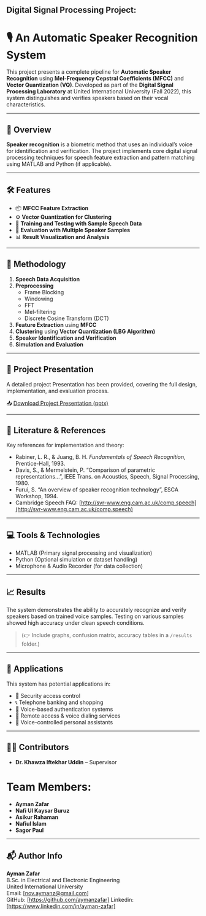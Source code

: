 ## Digital Signal Processing Project:

# 🎙️ An Automatic Speaker Recognition System

This project presents a complete pipeline for **Automatic Speaker Recognition** using **Mel-Frequency Cepstral Coefficients (MFCC)** and **Vector Quantization (VQ)**. Developed as part of the **Digital Signal Processing Laboratory** at United International University (Fall 2022), this system distinguishes and verifies speakers based on their vocal characteristics.

---

## 📌 Overview

**Speaker recognition** is a biometric method that uses an individual’s voice for identification and verification. The project implements core digital signal processing techniques for speech feature extraction and pattern matching using MATLAB and Python (if applicable).

---

## 🛠️ Features

- 📦 **MFCC Feature Extraction**  
- ⚙️ **Vector Quantization for Clustering**  
- 🔁 **Training and Testing with Sample Speech Data**  
- 🧪 **Evaluation with Multiple Speaker Samples**  
- 📊 **Result Visualization and Analysis**

---

## 🧠 Methodology

1. **Speech Data Acquisition**
2. **Preprocessing**
   - Frame Blocking
   - Windowing
   - FFT
   - Mel-filtering
   - Discrete Cosine Transform (DCT)
3. **Feature Extraction** using **MFCC**
4. **Clustering** using **Vector Quantization (LBG Algorithm)**
5. **Speaker Identification and Verification**
6. **Simulation and Evaluation**

---

## 📄 Project Presentation

A detailed project Presentation has been provided, covering the full design, implementation, and evaluation process.

📥 [Download Project Presentation (pptx)](./DSP_Project_Presentation.pptx) 

---

## 🧾 Literature & References

Key references for implementation and theory:

- Rabiner, L. R., & Juang, B. H. _Fundamentals of Speech Recognition_, Prentice-Hall, 1993.  
- Davis, S., & Mermelstein, P. “Comparison of parametric representations…”, IEEE Trans. on Acoustics, Speech, Signal Processing, 1980.  
- Furui, S. “An overview of speaker recognition technology”, ESCA Workshop, 1994.  
- Cambridge Speech FAQ: [http://svr-www.eng.cam.ac.uk/comp.speech](http://svr-www.eng.cam.ac.uk/comp.speech)

---

## 💻 Tools & Technologies

- MATLAB (Primary signal processing and visualization)
- Python (Optional simulation or dataset handling)
- Microphone & Audio Recorder (for data collection)

---

## 📈 Results

The system demonstrates the ability to accurately recognize and verify speakers based on trained voice samples. Testing on various samples showed high accuracy under clean speech conditions.

> (👉 Include graphs, confusion matrix, accuracy tables in a `/results` folder.)

---

## 🚀 Applications

This system has potential applications in:

- 🔐 Security access control  
- 📞 Telephone banking and shopping  
- 📇 Voice-based authentication systems  
- 📡 Remote access & voice dialing services  
- 🧾 Voice-controlled personal assistants

---

## 👨‍💻 Contributors

- **Dr. Khawza Iftekhar Uddin** – Supervisor
# Team Members:
- **Ayman Zafar**
- **Nafi Ul Kaysar Buruz**  
- **Asikur Rahaman**  
- **Nafiul Islam**  
- **Sagor Paul**

---

## 📬 Author Info

**Ayman Zafar**  
B.Sc. in Electrical and Electronic Engineering  
United International University  
Email: [nov.aymanz@gmail.com]  
GitHub: [https://github.com/aymanzafar]
Linkedin: [https://www.linkedin.com/in/ayman-zafar]
